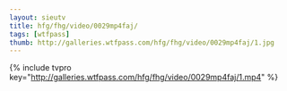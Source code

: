 ```yaml
--- 
layout: sieutv
title: hfg/fhg/video/0029mp4faj/
tags: [wtfpass]
thumb: http://galleries.wtfpass.com/hfg/fhg/video/0029mp4faj/1.jpg
---
```

{% include tvpro key="http://galleries.wtfpass.com/hfg/fhg/video/0029mp4faj/1.mp4" %} 
